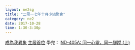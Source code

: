 ```yaml
---
layout: ne2sg
title: "二零一七年十月小組聚會"
category: ne2
date: 2017-10-28
time: 1:30-3:30p
---
```

<span>[成為我異象](http://www.youtube.com/watch?v=JfwcqiXaCkA)</span>
<span>[主居首位](http://www.youtube.com/watch?v=LRB6K9jpmqk)</span>
<span>學完： [ND-405A: 同一心靈，同一腳蹤 (上)](/ne2/newman.html)</span>
